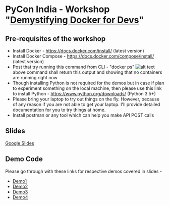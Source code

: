 # PyCon India - Workshop "[Demystifying Docker for Devs](https://in.pycon.org/cfp/workshops-2019/proposals/demystifying-docker-for-devs~e9WPb/)"

## Pre-requisites of the workshop 

* Install Docker - https://docs.docker.com/install/ (latest version)
* Install Docker Compose - https://docs.docker.com/compose/install/ (latest version)
* Post that try running this command from CLI - "docker ps"
![alt text](https://drive.google.com/file/d/1oahiYEL9uEbp0Y2xNCGMB65mahGG5aEp/view?usp=sharing)
above command shall return this output and showing that no containers are running right now
* Though installing Python is not required for the demos but in case if plan to experiment something on the local machine, then please use this link to install Python - https://www.python.org/downloads/ (Python 3.5+)
* Please bring your laptop to try out things on the fly. However, because of any reason if you are not able to get your laptop. I'll provide detailed documentation for you to try things at home.
* Install postman or any tool which can help you make API POST calls

## Slides

[Google Slides](https://docs.google.com/presentation/d/1ZMngiqpNleVcOPmSY9ZfHsp8Iao3BlUlPPnSncIQ3iY/edit?usp=sharing)

## Demo Code

Please go through with these links for respective demos covered in slides -

* [Demo1](https://github.com/inovizz/demystifying-docker-hydpy/blob/master/demo1/README.md)
* [Demo2](https://github.com/inovizz/demystifying-docker-hydpy/blob/master/demo2/README.md)
* [Demo3](https://github.com/inovizz/demystifying-docker-hydpy/blob/master/demo3/README.md)
* [Demo4](https://github.com/inovizz/demystifying-docker-hydpy/blob/master/demo4/README.md)
